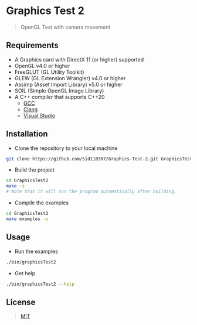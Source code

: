 # Graphics Test 2

> OpenGL Test with camera movement

## Requirements

* A Graphics card with DirectX 11 (or higher) supported
* OpenGL v4.0 or higher
* FreeGLUT (GL Utility Toolkit)
* GLEW (GL Extension Wrangler) v4.0 or higher
* Assimp (Asset Import Library) v5.0 or higher
* SOIL (Simple OpenGL Image Library)
* A C++ compiler that supports C++20
    * [GCC](https://gcc.gnu.org/download/gcc.html)
    * [Clang](https://clang.llvm.org/download.html)
    * [Visual Studio](https://visualstudio.microsoft.com/downloads/)

## Installation

* Clone the repository to your local machine

```bash
git clone https://github.com/Sid110307/Graphics-Test-2.git GraphicsTest2
```

* Build the project

```bash
cd GraphicsTest2
make -s
# Note that it will run the program automatically after building.
```

* Compile the examples

```bash
cd GraphicsTest2
make examples -s
```

## Usage

* Run the examples

```bash
./bin/graphicsTest2
```

* Get help

```bash
./bin/graphicsTest2 --help
```

## License

> [MIT](https://opensource.org/licenses/MIT)

